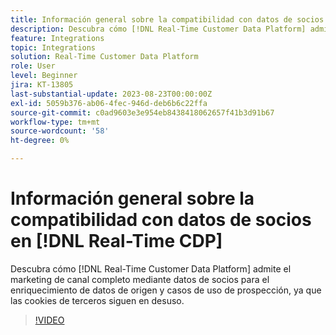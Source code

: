 ```yaml
---
title: Información general sobre la compatibilidad con datos de socios en Real-Time CDP
description: Descubra cómo [!DNL Real-Time Customer Data Platform] admite el marketing de canal completo mediante datos de socios para el enriquecimiento de datos de origen y casos de uso de prospección, ya que las cookies de terceros siguen en desuso. 
feature: Integrations
topic: Integrations
solution: Real-Time Customer Data Platform
role: User
level: Beginner
jira: KT-13805
last-substantial-update: 2023-08-23T00:00:00Z
exl-id: 5059b376-ab06-4fec-946d-deb6b6c22ffa
source-git-commit: c0ad9603e3e954eb8438418062657f41b3d91b67
workflow-type: tm+mt
source-wordcount: '58'
ht-degree: 0%

---
```


# Información general sobre la compatibilidad con datos de socios en [!DNL Real-Time CDP]

Descubra cómo [!DNL Real-Time Customer Data Platform] admite el marketing de canal completo mediante datos de socios para el enriquecimiento de datos de origen y casos de uso de prospección, ya que las cookies de terceros siguen en desuso. 

>[!VIDEO](https://video.tv.adobe.com/v/3422855/?learn=on)
